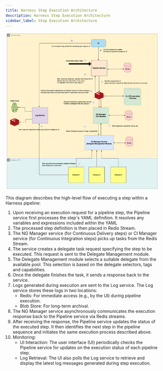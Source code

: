 ```yaml
---
title: Harness Step Execution Architecture
description: Harness Step Execution Architecture
sidebar_label: Step Execution Architecture
---
```


![](./static/harness_pipeline_step_execution_architecture.png)

This diagram describes the high-level flow of executing a step within a Harness pipeline:

1. Upon receiving an execution request for a pipeline step, the Pipeline service first processes the step's YAML definition. It resolves any variables and expressions included within the YAML
2. The processed step definition is then placed in Redis Stream.
3. The NG Manager service (for Continuous Delivery steps) or CI Manager service (for Continuous Integration steps) picks up tasks from the Redis Stream.
4. The service creates a delegate task request specifying the step to be executed. This request is sent to the Delegate Management module.
5. The Delegate Management module selects a suitable delegate from the available pool. This selection is based on the delegate selectors, tags and capabilities.
6. Once the delegate finishes the task, it sends a response back to the service.
7. Logs generated during execution are sent to the Log service. The Log service stores these logs in two locations:
    - Redis: For immediate access (e.g., by the UI) during pipeline execution.
    - Blob Store: For long-term archival.
8. The NG Manager service asynchronously communicates the execution response back to the Pipeline service via Redis streams.
9. After receiving the response, the Pipeline service updates the status of the executed step. It then identifies the next step in the pipeline sequence and initiates the same execution process described above.
10. Monitoring:
    - UI Interaction: The user interface (UI) periodically checks the Pipeline service for updates on the execution status of each pipeline step.
    - Log Retrieval: The UI also polls the Log service to retrieve and display the latest log messages generated during step execution.
